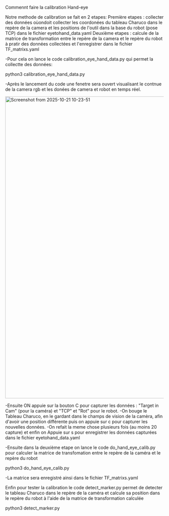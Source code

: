 Commennt faire la calibration Hand-eye

Notre methode de calibration se fait en 2 etapes:
Première etapes : collecter des données oùondoit collecter les coordonées du tableau Charuco dans le repère de la camera et les positions de l'outil dans la base du robot (pose TCP) dans le fichier eyetohand_data.yaml
Deuxième etapes : calcule de la matrice de transformation entre le repère de la camera et le repère du robot à pratir des données collectées et l'enregistrer dans le fichier TF_matrixs.yaml

-Pour cela on lance le code calibration_eye_hand_data.py qui permet la collectte des données:

python3 calibration_eye_hand_data.py 

-Après le lancement du code une fenetre sera ouvert visualisant le contnue de la camera rgb et les donées de camera et robot en temps réel.

<img width="1185" height="957" alt="Screenshot from 2025-10-21 10-23-51" src="https://github.com/user-attachments/assets/23fd3753-ac09-49e3-b48b-58429e93eaf4" />

-Ensuite ON appuie sur la bouton C pour capturer les données : "Target in Cam" (pour la caméra) et "TCP" et "Rot" pour le robot.
-On bouge le Tableau Charuco, en le gardant dans le champs de vision de la camèra, afin d'avoir une position différente puis on appuie sur c pour capturer les nouvelles données.
-On refait la meme chose  plusieurs fois (au moins 20 capture) et enfin on Appuie sur s pour enregistrer les données capturées dans le fichier eyetohand_data.yaml

-Ensuite dans la deuxième etape on lance le code do_hand_eye_calib.py pour calculer la matrice de transfomation entre le repère de la caméra et le repère du robot

python3 do_hand_eye_calib.py

-La matrice sera enregistré ainsi dans le fichier TF_matrixs.yaml

Enfin pour tester la calibration le code detect_marker.py permet de detecter le tableau Charuco dans le repère de la caméra et calcule sa position dans le repère du robot à l'aide de la matrice de transformation calculée

python3 detect_marker.py
